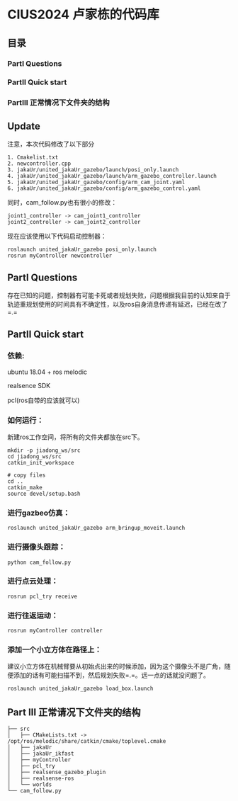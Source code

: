 # CIUS2024 卢家栋的代码库

## 目录
### PartI Questions
### PartII Quick start
### PartIII 正常情况下文件夹的结构

## Update

注意，本次代码修改了以下部分

```
1. Cmakelist.txt
2. newcontroller.cpp
3. jakaUr/united_jakaUr_gazebo/launch/posi_only.launch
4. jakaUr/united_jakaUr_gazebo/launch/arm_gazebo_controller.launch
5. jakaUr/united_jakaUr_gazebo/config/arm_cam_joint.yaml
6. jakaUr/united_jakaUr_gazebo/config/arm_gazebo_control.yaml
```

同时，cam_follow.py也有很小的修改：
```
joint1_controller -> cam_joint1_controller
joint2_controller -> cam_joint2_controller
```

现在应该使用以下代码启动控制器：

```
roslaunch united_jakaUr_gazebo posi_only.launch
rosrun myController newcontroller
```



## PartI Questions

存在已知的问题，控制器有可能卡死或者规划失败，问题根据我目前的认知来自于轨迹重规划使用的时间具有不确定性，以及ros自身消息传递有延迟，已经在改了=.=

## PartII Quick start
### 依赖:
ubuntu 18.04 + ros melodic

realsence SDK

pcl(ros自带的应该就可以)


### 如何运行：

新建ros工作空间，将所有的文件夹都放在src下。

```
mkdir -p jiadong_ws/src
cd jiadong_ws/src
catkin_init_workspace

# copy files
cd ..
catkin_make
source devel/setup.bash
```

### 进行gazbeo仿真：

```
roslaunch united_jakaUr_gazebo arm_bringup_moveit.launch
```

### 进行摄像头跟踪：
```
python cam_follow.py
```

### 进行点云处理：
```
rosrun pcl_try receive
```

### 进行往返运动：
```
rosrun myController controller
```

### 添加一个小立方体在路径上：
建议小立方体在机械臂要从初始点出来的时候添加，因为这个摄像头不是广角，随便添加的话有可能扫描不到，然后规划失败=.=。远一点的话就没问题了。
```
roslaunch united_jakaUr_gazebo load_box.launch
```

## Part III 正常请况下文件夹的结构
```
├── src
│   ├── CMakeLists.txt -> /opt/ros/melodic/share/catkin/cmake/toplevel.cmake
│   ├── jakaUr
│   ├── jakaUr_ikfast
│   ├── myController
│   ├── pcl_try
│   ├── realsense_gazebo_plugin
│   ├── realsense-ros
│   └── worlds
└── cam_follow.py
